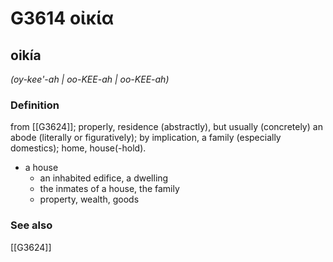 # G3614 οἰκία

## oikía

_(oy-kee'-ah | oo-KEE-ah | oo-KEE-ah)_

### Definition

from [[G3624]]; properly, residence (abstractly), but usually (concretely) an abode (literally or figuratively); by implication, a family (especially domestics); home, house(-hold).

- a house
  - an inhabited edifice, a dwelling
  - the inmates of a house, the family
  - property, wealth, goods

### See also

[[G3624]]

